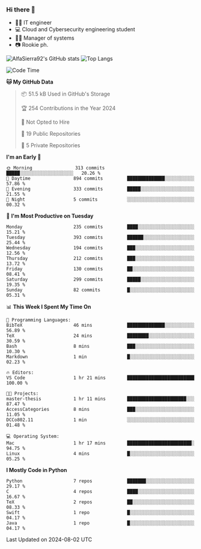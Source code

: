 ### Hi there 👋
- 👨‍💻 IT engineer
- 💻 Cloud and Cybersecurity engineering student
- 👨‍💼 Manager of systems
- 📷 Rookie ph.


![AlfaSierra92's GitHub stats](https://github-readme-stats.vercel.app/api?username=AlfaSierra92&theme=nord)
![Top Langs](https://github-readme-stats.vercel.app/api/top-langs/?username=AlfaSierra92&theme=nord&layout=compact)

<!--START_SECTION:waka-->
![Code Time](http://img.shields.io/badge/Code%20Time-152%20hrs%201%20min-blue)

**🐱 My GitHub Data** 

> 📦 51.5 kB Used in GitHub's Storage 
 > 
> 🏆 254 Contributions in the Year 2024
 > 
> 🚫 Not Opted to Hire
 > 
> 📜 19 Public Repositories 
 > 
> 🔑 5 Private Repositories 
 > 
**I'm an Early 🐤** 

```text
🌞 Morning                313 commits         █████░░░░░░░░░░░░░░░░░░░░   20.26 % 
🌆 Daytime                894 commits         ██████████████░░░░░░░░░░░   57.86 % 
🌃 Evening                333 commits         █████░░░░░░░░░░░░░░░░░░░░   21.55 % 
🌙 Night                  5 commits           ░░░░░░░░░░░░░░░░░░░░░░░░░   00.32 % 
```
📅 **I'm Most Productive on Tuesday** 

```text
Monday                   235 commits         ████░░░░░░░░░░░░░░░░░░░░░   15.21 % 
Tuesday                  393 commits         ██████░░░░░░░░░░░░░░░░░░░   25.44 % 
Wednesday                194 commits         ███░░░░░░░░░░░░░░░░░░░░░░   12.56 % 
Thursday                 212 commits         ███░░░░░░░░░░░░░░░░░░░░░░   13.72 % 
Friday                   130 commits         ██░░░░░░░░░░░░░░░░░░░░░░░   08.41 % 
Saturday                 299 commits         █████░░░░░░░░░░░░░░░░░░░░   19.35 % 
Sunday                   82 commits          █░░░░░░░░░░░░░░░░░░░░░░░░   05.31 % 
```


📊 **This Week I Spent My Time On** 

```text
💬 Programming Languages: 
BibTeX                   46 mins             ██████████████░░░░░░░░░░░   56.89 % 
TeX                      24 mins             ████████░░░░░░░░░░░░░░░░░   30.59 % 
Bash                     8 mins              ███░░░░░░░░░░░░░░░░░░░░░░   10.30 % 
Markdown                 1 min               █░░░░░░░░░░░░░░░░░░░░░░░░   02.23 % 

🔥 Editors: 
VS Code                  1 hr 21 mins        █████████████████████████   100.00 % 

🐱‍💻 Projects: 
master-thesis            1 hr 11 mins        ██████████████████████░░░   87.47 % 
AccessCategories         8 mins              ███░░░░░░░░░░░░░░░░░░░░░░   11.05 % 
DCCo802.11               1 min               ░░░░░░░░░░░░░░░░░░░░░░░░░   01.48 % 

💻 Operating System: 
Mac                      1 hr 17 mins        ████████████████████████░   94.75 % 
Linux                    4 mins              █░░░░░░░░░░░░░░░░░░░░░░░░   05.25 % 
```

**I Mostly Code in Python** 

```text
Python                   7 repos             ███████░░░░░░░░░░░░░░░░░░   29.17 % 
C                        4 repos             ████░░░░░░░░░░░░░░░░░░░░░   16.67 % 
TeX                      2 repos             ██░░░░░░░░░░░░░░░░░░░░░░░   08.33 % 
Swift                    1 repo              █░░░░░░░░░░░░░░░░░░░░░░░░   04.17 % 
Java                     1 repo              █░░░░░░░░░░░░░░░░░░░░░░░░   04.17 % 
```




 Last Updated on 2024-08-02 UTC
<!--END_SECTION:waka-->

<!--
**AlfaSierra92/AlfaSierra92** is a ✨ _special_ ✨ repository because its `README.md` (this file) appears on your GitHub profile.

Here are some ideas to get you started:

- 🔭 I’m currently working on ...
- 🌱 I’m currently learning ...
- 👯 I’m looking to collaborate on ...
- 🤔 I’m looking for help with ...
- 💬 Ask me about ...
- 📫 How to reach me: ...
- 😄 Pronouns: ...
- ⚡ Fun fact: ...
-->
